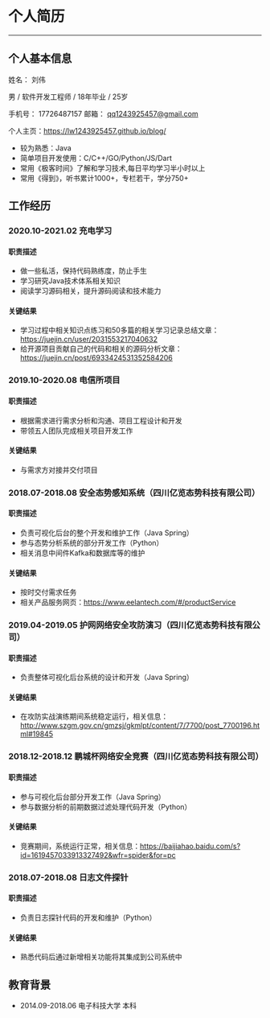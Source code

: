 # 个人简历
***
## 个人基本信息
姓名： 刘伟

男 / 软件开发工程师 / 18年毕业 / 25岁

手机号： 17726487157    邮箱： qq1243925457@gmail.com

个人主页：https://lw1243925457.github.io/blog/

- 较为熟悉：Java
- 简单项目开发使用：C/C++/GO/Python/JS/Dart
- 常用《极客时间》了解和学习技术,每日平均学习半小时以上
- 常用《得到》，听书累计1000+，专栏若干，学分750+

## 工作经历
### 2020.10-2021.02 充电学习
#### 职责描述
- 做一些私活，保持代码熟练度，防止手生
- 学习研究Java技术体系相关知识
- 阅读学习源码相关，提升源码阅读和技术能力

#### 关键结果
- 学习过程中相关知识点练习和50多篇的相关学习记录总结文章：https://juejin.cn/user/2031553217040632
- 给开源项目贡献自己的代码和相关的源码分析文章：https://juejin.cn/post/6933424531352584206

### 2019.10-2020.08 电信所项目
#### 职责描述
- 根据需求进行需求分析和沟通、项目工程设计和开发
- 带领五人团队完成相关项目开发工作

#### 关键结果
- 与需求方对接并交付项目

### 2018.07-2018.08 安全态势感知系统（四川亿览态势科技有限公司）
#### 职责描述
- 负责可视化后台的整个开发和维护工作（Java Spring）
- 参与态势分析系统的部分开发工作（Python）
- 相关消息中间件Kafka和数据库等的维护

#### 关键结果
- 按时交付需求任务
- 相关产品服务网页：https://www.eelantech.com/#/productService

### 2019.04-2019.05 护网网络安全攻防演习（四川亿览态势科技有限公司）
#### 职责描述
- 负责整体可视化后台系统的设计和开发（Java Spring）

#### 关键结果
- 在攻防实战演练期间系统稳定运行，相关信息：http://www.szgm.gov.cn/gmzsj/gkmlpt/content/7/7700/post_7700196.html#19845

### 2018.12-2018.12 鹏城杯网络安全竞赛（四川亿览态势科技有限公司）
#### 职责描述
- 参与可视化后台部分开发工作（Java Spring）
- 参与数据分析的前期数据过滤处理代码开发（Python）

#### 关键结果
- 竞赛期间，系统运行正常，相关信息：https://baijiahao.baidu.com/s?id=1619457033913327492&wfr=spider&for=pc

### 2018.07-2018.08 日志文件探针
#### 职责描述
- 负责日志探针代码的开发和维护（Python）

#### 关键结果
- 熟悉代码后通过新增相关功能将其集成到公司系统中

## 教育背景
- 2014.09-2018.06 电子科技大学 本科